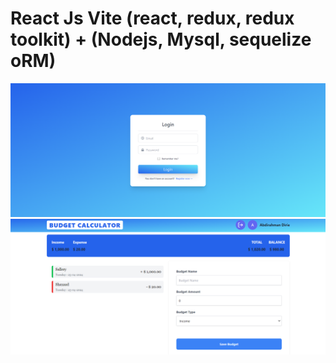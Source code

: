 # React Js Vite (react, redux, redux toolkit) + (Nodejs, Mysql, sequelize oRM)

![alt text](login.png)
![alt text](home.png)
